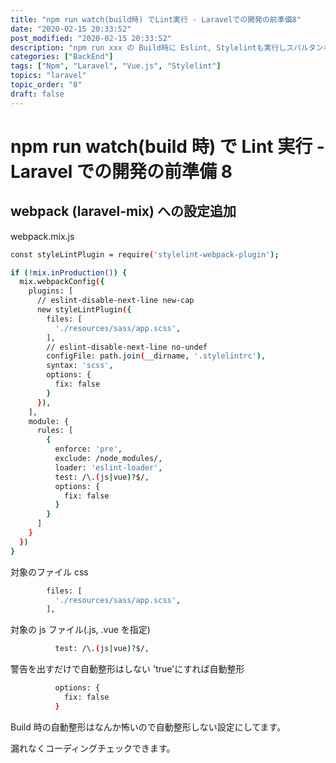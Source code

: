 ```yaml
---
title: "npm run watch(build時) でLint実行 - Laravelでの開発の前準備8"
date: "2020-02-15 20:33:52"
post_modified: "2020-02-15 20:33:52"
description: "npm run xxx の Build時に Eslint, Stylelintも実行しスパルタンな設定をしてみる。"
categories: ["BackEnd"]
tags: ["Npm", "Laravel", "Vue.js", "Stylelint"]
topics: "laravel"
topic_order: "8"
draft: false
---
```


# npm run watch(build 時) で Lint 実行 - Laravel での開発の前準備 8

## webpack (laravel-mix) への設定追加

webpack.mix.js

```bash
const styleLintPlugin = require('stylelint-webpack-plugin');

if (!mix.inProduction()) {
  mix.webpackConfig({
    plugins: [
      // eslint-disable-next-line new-cap
      new styleLintPlugin({
        files: [
          './resources/sass/app.scss',
        ],
        // eslint-disable-next-line no-undef
        configFile: path.join(__dirname, '.stylelintrc'),
        syntax: 'scss',
        options: {
          fix: false
        }
      }),
    ],
    module: {
      rules: [
        {
          enforce: 'pre',
          exclude: /node_modules/,
          loader: 'eslint-loader',
          test: /\.(js|vue)?$/,
          options: {
            fix: false
          }
        }
      ]
    }
  })
}
```

対象のファイル css

```bash
        files: [
          './resources/sass/app.scss',
        ],
```

対象の js ファイル(.js, .vue を指定)

```bash
          test: /\.(js|vue)?$/,
```

警告を出すだけで自動整形はしない
'true'にすれば自動整形

```bash
          options: {
            fix: false
          }
```

Build 時の自動整形はなんか怖いので自動整形しない設定にしてます。

漏れなくコーディングチェックできます。
